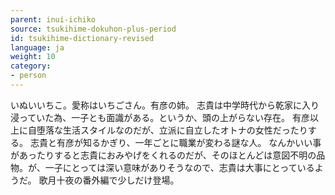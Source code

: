 ```yaml
---
parent: inui-ichiko
source: tsukihime-dokuhon-plus-period
id: tsukihime-dictionary-revised
language: ja
weight: 10
category:
- person
---
```


いぬいいちこ。愛称はいちごさん。有彦の姉。
志貴は中学時代から乾家に入り浸っていた為、一子とも面識がある。というか、頭の上がらない存在。
有彦以上に自堕落な生活スタイルなのだが、立派に自立したオトナの女性だったりする。
志貴と有彦が知るかぎり、一年ごとに職業が変わる謎な人。
なんかいい事があったりすると志貴におみやげをくれるのだが、そのほとんどは意図不明の品物。が、一子にとっては深い意味がありそうなので、志貴は大事にとっているようだ。
歌月十夜の番外編で少しだけ登場。
